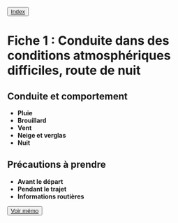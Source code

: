 <button class="button pbIndex"><a href="..">Index</a></button>

# Fiche 1 : Conduite dans des conditions atmosphériques difficiles, route de nuit

## Conduite et comportement

+ **Pluie**
+ **Brouillard**
+ **Vent**
+ **Neige et verglas**
+ **Nuit**


## Précautions à prendre

+ **Avant le départ**
+ **Pendant le trajet**
+ **Informations routières**


<button><a href="Fiche01_memo.html">Voir mémo</a></button>
